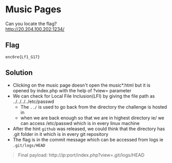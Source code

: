 # Music Pages
Can you locate the flag?<br>
http://20.204.100.202:1234/

## Flag
```
enc0re{Lf1_G17}
```

## Solution
* Clicking on the music page doesn't open the music*.html but it is opened by index.php with the help of ?view= parameter
* We can check for Local File Inclusion(LFI) by giving the file path as ../../../../etc/passwd
	* The `../` is used to go back from the directory the challenge is hosted in
	* when we are back enough so that we are in highest directory ie/ we can access /etc/passwd which is in every linux machine
* After the hint `github` was released, we could think that the directory has .git folder in it which is in every git repository
* The flag is in the commit message which can be accessed from logs ie `.git/logs/HEAD`

> Final payload: http://$ip:$port/index.php?view=.git/logs/HEAD
